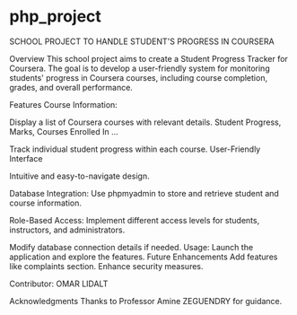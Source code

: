 # php_project

SCHOOL PROJECT TO HANDLE STUDENT'S PROGRESS IN COURSERA

Overview
This school project aims to create a Student Progress Tracker for Coursera. The goal is to develop a user-friendly system for monitoring students' progress in Coursera courses, including course completion, grades, and overall performance.

Features
Course Information:

Display a list of Coursera courses with relevant details.
Student Progress, Marks, Courses Enrolled In ... 

Track individual student progress within each course.
User-Friendly Interface

Intuitive and easy-to-navigate design.

Database Integration:
Use phpmyadmin to store and retrieve student and course information.

Role-Based Access:
Implement different access levels for students, instructors, and administrators.



Modify database connection details if needed.
Usage:
Launch the application and explore the features.
Future Enhancements
Add features like complaints section.
Enhance security measures.


Contributor:
OMAR LIDALT 

Acknowledgments
Thanks to Professor Amine ZEGUENDRY for guidance.
